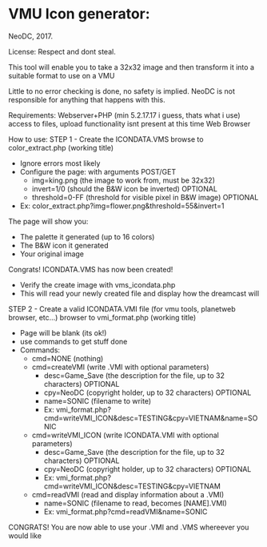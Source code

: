 # VMU Icon generator:
NeoDC, 2017.

License:
Respect and dont steal.

This tool will enable you to take a 32x32 image and 
then transform it into a suitable format to use on a VMU

Little to no error checking is done, no safety is implied.
NeoDC is not responsible for anything that happens with this.

Requirements:
Webserver+PHP (min 5.2.17.17 i guess, thats what i use)
access to files, upload functionality isnt present at this time
Web Browser

How to use:
STEP 1 - Create the ICONDATA.VMS
browse to color_extract.php (working title)
- Ignore errors most likely
- Configure the page: with arguments POST/GET
    - img=king.png      (the image to work from, must be 32x32)
    - invert=1/0        (should the B&W icon be inverted) OPTIONAL
    - threshold=0-FF    (threshold for visible pixel in B&W image) OPTIONAL
- Ex: color_extract.php?img=flower.png&threshold=55&invert=1

The page will show you:
- The palette it generated (up to 16 colors)
- The B&W icon it generated
- Your original image

Congrats! ICONDATA.VMS has now been created!
- Verify the create image with vms_icondata.php
- This will read your newly created file and display how the dreamcast will

STEP 2 - Create a valid ICONDATA.VMI file (for vmu tools, planetweb browser, etc...)
browser to vmi_format.php (working title)
- Page will be blank (its ok!)
- use commands to get stuff done
- Commands:
    - cmd=NONE      (nothing)
    - cmd=createVMI (write .VMI with optional parameters)
        - desc=Game_Save    (the description for the file, up to 32 characters) OPTIONAL
        - cpy=NeoDC         (copyright holder, up to 32 characters) OPTIONAL
        - name=SONIC        (filename to write)
        - Ex: vmi_format.php?cmd=writeVMI_ICON&desc=TESTING&cpy=VIETNAM&name=SONIC
    - cmd=writeVMI_ICON (write ICONDATA.VMI with optional parameters)
        - desc=Game_Save    (the description for the file, up to 32 characters) OPTIONAL
        - cpy=NeoDC         (copyright holder, up to 32 characters) OPTIONAL
        - Ex: vmi_format.php?cmd=writeVMI_ICON&desc=TESTING&cpy=VIETNAM
    - cmd=readVMI (read and display information about a .VMI)
        - name=SONIC        (filename to read, becomes [NAME].VMI)
        - Ex: vmi_format.php?cmd=readVMI&name=SONIC
        
CONGRATS!
You are now able to use your .VMI and .VMS whereever you would like